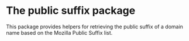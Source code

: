 The public suffix package
======================

This package provides helpers for retrieving the public suffix of a domain name based on the Mozilla Public Suffix list.

